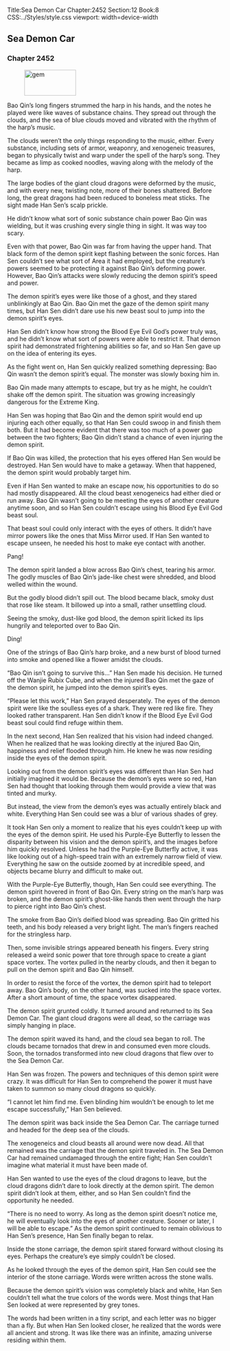 Title:Sea Demon Car 
Chapter:2452 
Section:12 
Book:8 
CSS:../Styles/style.css 
viewport: width=device-width
  
## Sea Demon Car
### Chapter 2452
  
<figure>
	<img src="../Images/gem.gif" alt="gem" id="gem" width="120" height="60" />
</figure>
  

  
Bao Qin’s long fingers strummed the harp in his hands, and the notes he played were like waves of substance chains. They spread out through the clouds, and the sea of blue clouds moved and vibrated with the rhythm of the harp’s music.

The clouds weren’t the only things responding to the music, either. Every substance, including sets of armor, weaponry, and xenogeneic treasures, began to physically twist and warp under the spell of the harp’s song. They became as limp as cooked noodles, waving along with the melody of the harp.

The large bodies of the giant cloud dragons were deformed by the music, and with every new, twisting note, more of their bones shattered. Before long, the great dragons had been reduced to boneless meat sticks. The sight made Han Sen’s scalp prickle.

He didn’t know what sort of sonic substance chain power Bao Qin was wielding, but it was crushing every single thing in sight. It was way too scary.

Even with that power, Bao Qin was far from having the upper hand. That black form of the demon spirit kept flashing between the sonic forces. Han Sen couldn’t see what sort of Area it had employed, but the creature’s powers seemed to be protecting it against Bao Qin’s deforming power. However, Bao Qin’s attacks were slowly reducing the demon spirit’s speed and power.

The demon spirit’s eyes were like those of a ghost, and they stared unblinkingly at Bao Qin. Bao Qin met the gaze of the demon spirit many times, but Han Sen didn’t dare use his new beast soul to jump into the demon spirit’s eyes.

Han Sen didn’t know how strong the Blood Eye Evil God’s power truly was, and he didn’t know what sort of powers were able to restrict it. That demon spirit had demonstrated frightening abilities so far, and so Han Sen gave up on the idea of entering its eyes.

As the fight went on, Han Sen quickly realized something depressing: Bao Qin wasn’t the demon spirit’s equal. The monster was slowly boxing him in.

Bao Qin made many attempts to escape, but try as he might, he couldn’t shake off the demon spirit. The situation was growing increasingly dangerous for the Extreme King.

Han Sen was hoping that Bao Qin and the demon spirit would end up injuring each other equally, so that Han Sen could swoop in and finish them both. But it had become evident that there was too much of a power gap between the two fighters; Bao Qin didn’t stand a chance of even injuring the demon spirit.

If Bao Qin was killed, the protection that his eyes offered Han Sen would be destroyed. Han Sen would have to make a getaway. When that happened, the demon spirit would probably target him.

Even if Han Sen wanted to make an escape now, his opportunities to do so had mostly disappeared. All the cloud beast xenogeneics had either died or run away. Bao Qin wasn’t going to be meeting the eyes of another creature anytime soon, and so Han Sen couldn’t escape using his Blood Eye Evil God beast soul.

That beast soul could only interact with the eyes of others. It didn’t have mirror powers like the ones that Miss Mirror used. If Han Sen wanted to escape unseen, he needed his host to make eye contact with another.

Pang!

The demon spirit landed a blow across Bao Qin’s chest, tearing his armor. The godly muscles of Bao Qin’s jade-like chest were shredded, and blood welled within the wound.

But the godly blood didn’t spill out. The blood became black, smoky dust that rose like steam. It billowed up into a small, rather unsettling cloud.

Seeing the smoky, dust-like god blood, the demon spirit licked its lips hungrily and teleported over to Bao Qin.

Ding!

One of the strings of Bao Qin’s harp broke, and a new burst of blood turned into smoke and opened like a flower amidst the clouds.

“Bao Qin isn’t going to survive this…” Han Sen made his decision. He turned off the Wanjie Rubix Cube, and when the injured Bao Qin met the gaze of the demon spirit, he jumped into the demon spirit’s eyes.

“Please let this work,” Han Sen prayed desperately. The eyes of the demon spirit were like the soulless eyes of a shark. They were red like fire. They looked rather transparent. Han Sen didn’t know if the Blood Eye Evil God beast soul could find refuge within them.

In the next second, Han Sen realized that his vision had indeed changed. When he realized that he was looking directly at the injured Bao Qin, happiness and relief flooded through him. He knew he was now residing inside the eyes of the demon spirit.

Looking out from the demon spirit’s eyes was different than Han Sen had initially imagined it would be. Because the demon’s eyes were so red, Han Sen had thought that looking through them would provide a view that was tinted and murky.

But instead, the view from the demon’s eyes was actually entirely black and white. Everything Han Sen could see was a blur of various shades of grey.

It took Han Sen only a moment to realize that his eyes couldn’t keep up with the eyes of the demon spirit. He used his Purple-Eye Butterfly to lessen the disparity between his vision and the demon spirit’s, and the images before him quickly resolved. Unless he had the Purple-Eye Butterfly active, it was like looking out of a high-speed train with an extremely narrow field of view. Everything he saw on the outside zoomed by at incredible speed, and objects became blurry and difficult to make out.

With the Purple-Eye Butterfly, though, Han Sen could see everything. The demon spirit hovered in front of Bao Qin. Every string on the man’s harp was broken, and the demon spirit’s ghost-like hands then went through the harp to pierce right into Bao Qin’s chest.

The smoke from Bao Qin’s deified blood was spreading. Bao Qin gritted his teeth, and his body released a very bright light. The man’s fingers reached for the stringless harp.

Then, some invisible strings appeared beneath his fingers. Every string released a weird sonic power that tore through space to create a giant space vortex. The vortex pulled in the nearby clouds, and then it began to pull on the demon spirit and Bao Qin himself.

In order to resist the force of the vortex, the demon spirit had to teleport away. Bao Qin’s body, on the other hand, was sucked into the space vortex. After a short amount of time, the space vortex disappeared.

The demon spirit grunted coldly. It turned around and returned to its Sea Demon Car. The giant cloud dragons were all dead, so the carriage was simply hanging in place.

The demon spirit waved its hand, and the cloud sea began to roll. The clouds became tornados that drew in and consumed even more clouds. Soon, the tornados transformed into new cloud dragons that flew over to the Sea Demon Car.

Han Sen was frozen. The powers and techniques of this demon spirit were crazy. It was difficult for Han Sen to comprehend the power it must have taken to summon so many cloud dragons so quickly.

“I cannot let him find me. Even blinding him wouldn’t be enough to let me escape successfully,” Han Sen believed.

The demon spirit was back inside the Sea Demon Car. The carriage turned and headed for the deep sea of the clouds.

The xenogeneics and cloud beasts all around were now dead. All that remained was the carriage that the demon spirit traveled in. The Sea Demon Car had remained undamaged through the entire fight; Han Sen couldn’t imagine what material it must have been made of.

Han Sen wanted to use the eyes of the cloud dragons to leave, but the cloud dragons didn’t dare to look directly at the demon spirit. The demon spirit didn’t look at them, either, and so Han Sen couldn’t find the opportunity he needed.

“There is no need to worry. As long as the demon spirit doesn’t notice me, he will eventually look into the eyes of another creature. Sooner or later, I will be able to escape.” As the demon spirit continued to remain oblivious to Han Sen’s presence, Han Sen finally began to relax.

Inside the stone carriage, the demon spirit stared forward without closing its eyes. Perhaps the creature’s eye simply couldn’t be closed.

As he looked through the eyes of the demon spirit, Han Sen could see the interior of the stone carriage. Words were written across the stone walls.

Because the demon spirit’s vision was completely black and white, Han Sen couldn’t tell what the true colors of the words were. Most things that Han Sen looked at were represented by grey tones.

The words had been written in a tiny script, and each letter was no bigger than a fly. But when Han Sen looked closer, he realized that the words were all ancient and strong. It was like there was an infinite, amazing universe residing within them.